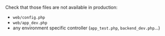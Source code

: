Check that those files are not available in production:

 - `web/config.php`
 - `web/app_dev.php`
 - any environment specific controller (`app_test.php`, `backend_dev.php`...)
